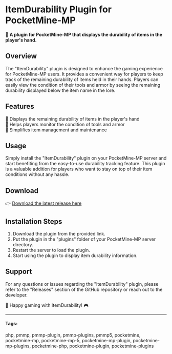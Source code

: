 # ItemDurability Plugin for PocketMine-MP

🔧 **A plugin for PocketMine-MP that displays the durability of items in the player's hand.**

## Overview

The "ItemDurability" plugin is designed to enhance the gaming experience for PocketMine-MP users. It provides a convenient way for players to keep track of the remaining durability of items held in their hands. Players can easily view the condition of their tools and armor by seeing the remaining durability displayed below the item name in the lore.

## Features

🔹 Displays the remaining durability of items in the player's hand  
🔹 Helps players monitor the condition of tools and armor  
🔹 Simplifies item management and maintenance  

## Usage

Simply install the "ItemDurability" plugin on your PocketMine-MP server and start benefiting from the easy-to-use durability tracking feature. This plugin is a valuable addition for players who want to stay on top of their item conditions without any hassle.

## Download

👉 [Download the latest release here](https://github.com/nextgenalva/ItemDurability/releases)

## Installation Steps

1. Download the plugin from the provided link.
2. Put the plugin in the "plugins" folder of your PocketMine-MP server directory.
3. Restart the server to load the plugin.
4. Start using the plugin to display item durability information.

## Support

For any questions or issues regarding the "ItemDurability" plugin, please refer to the "Releases" section of the GitHub repository or reach out to the developer.

🌟 Happy gaming with ItemDurability! 🎮

---

#### Tags:
php, pmmp, pmmp-plugin, pmmp-plugins, pmmp5, pocketmine, pocketmine-mp, pocketmine-mp-5, pocketmine-mp-plugin, pocketmine-mp-plugins, pocketmine-php, pocketmine-plugin, pocketmine-plugins